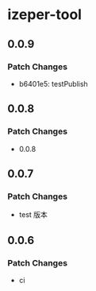 # izeper-tool

## 0.0.9

### Patch Changes

- b6401e5: testPublish

## 0.0.8

### Patch Changes

- 0.0.8

## 0.0.7

### Patch Changes

- test 版本

## 0.0.6

### Patch Changes

- ci
